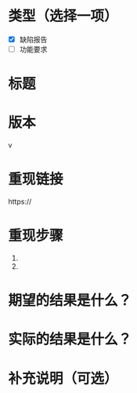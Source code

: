# 类型（选择一项）

- [x] 缺陷报告
- [ ] 功能要求

# 标题

# 版本

v

# 重现链接

https://

# 重现步骤

1.
2.

# 期望的结果是什么？

# 实际的结果是什么？

# 补充说明（可选）
